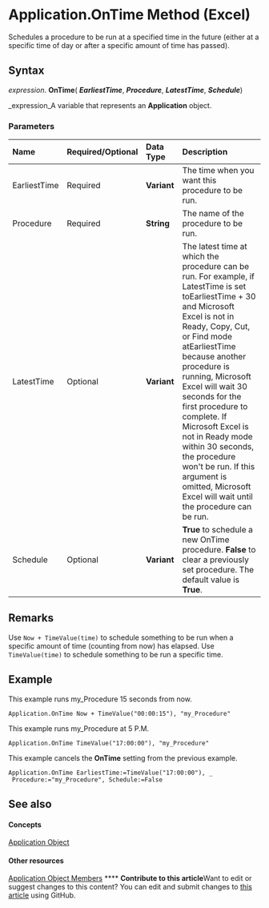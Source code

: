 
# Application.OnTime Method (Excel)

Schedules a procedure to be run at a specified time in the future (either at a specific time of day or after a specific amount of time has passed).


## Syntax

 _expression_. **OnTime**( **_EarliestTime_**,  **_Procedure_**,  **_LatestTime_**,  **_Schedule_**)

 _expression_A variable that represents an  **Application** object.


### Parameters



|**Name**|**Required/Optional**|**Data Type**|**Description**|
|:-----|:-----|:-----|:-----|
|EarliestTime|Required| **Variant**|The time when you want this procedure to be run.|
|Procedure|Required| **String**|The name of the procedure to be run.|
|LatestTime|Optional| **Variant**|The latest time at which the procedure can be run. For example, if LatestTime is set toEarliestTime + 30 and Microsoft Excel is not in Ready, Copy, Cut, or Find mode atEarliestTime because another procedure is running, Microsoft Excel will wait 30 seconds for the first procedure to complete. If Microsoft Excel is not in Ready mode within 30 seconds, the procedure won't be run. If this argument is omitted, Microsoft Excel will wait until the procedure can be run.|
|Schedule|Optional| **Variant**| **True** to schedule a new OnTime procedure. **False** to clear a previously set procedure. The default value is **True**.|

## Remarks

Use  `Now + TimeValue(time)` to schedule something to be run when a specific amount of time (counting from now) has elapsed. Use `TimeValue(time)` to schedule something to be run a specific time.


## Example

This example runs my_Procedure 15 seconds from now.


```
Application.OnTime Now + TimeValue("00:00:15"), "my_Procedure"
```

This example runs my_Procedure at 5 P.M.




```
Application.OnTime TimeValue("17:00:00"), "my_Procedure"
```

This example cancels the  **OnTime** setting from the previous example.




```
Application.OnTime EarliestTime:=TimeValue("17:00:00"), _ 
 Procedure:="my_Procedure", Schedule:=False
```


## See also


#### Concepts


 [Application Object](19b73597-5cf9-4f56-8227-b5211f657f6f.md)
#### Other resources


 [Application Object Members](4cb9ca42-8d07-cc9c-2d80-4eb9a5921e1e.md)
****   **Contribute to this article**Want to edit or suggest changes to this content? You can edit and submit changes to  [this article](https://github.com/jhershey00/VBA_Excel_Test/OpenXMLCon/articles/31268da0-8ec7-7169-a1d0-8db34b3385cd.md) using GitHub.

